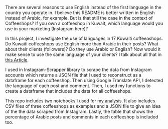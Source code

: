 There are several reasons to use English instead of the first language in the country you operate in. I believe this README is better written in English instead of Arabic, for example. But is that still the case in the context of Coffeeshops? If you own a coffeeshop in Kuwait, which language would you use in your marketing (Instagram here)?

In this project, I investigate the use of languages in 17 Kuwaiti coffeeashops. Do Kuwaiti coffeeshops use English more than Arabic in their posts? What about their clients (followers)? Do they use Arabic or English? Now would it make sense to use the same language of your clients? I talk about all that in [this Article](https://caramel.la/home/GlA01Qwnp/alinjlyzy-akshkh-wla-alarby-ablgh). 

I used in Instagram-Scrapper library to scrape the data from Instagram accounts which returns a JSON file that I used to reconstruct as a dataframe for each coffeeshop. Then using Google Translate API, I detected the language of each post and comment. Then, I used my functions to create a dataframe that includes the data for all coffeeshops.

This repo includes two notebooks I used for my analysis. It also includes CSV files of three coffeeshops as examples and a JSON file to give an idea of the the data scraped from Instagram. Lastly, the table that shows the percentage of Arabic posts and comments in each coffeeshop is included too. 
